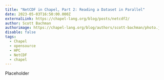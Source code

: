 ```yaml
---
title: "NetCDF in Chapel, Part 2: Reading a Dataset in Parallel"
date: 2023-05-03T16:50:00.000Z
externalLink: https://chapel-lang.org/blog/posts/netcdf2/
author: Scott Bachman
authorimage: https://chapel-lang.org/blog/authors/scott-bachman/photo.jpg
disable: false
tags:
  - Chapel
  - opensource
  - HPC
  - NetCDF
  - chapel
---
```

P﻿laceholder
